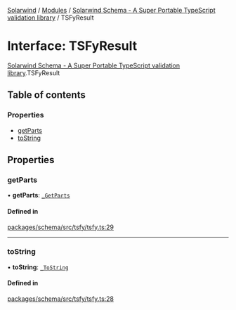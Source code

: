 [Solarwind](../README.md) / [Modules](../modules.md) / [Solarwind Schema - A Super Portable TypeScript validation library](../modules/Solarwind_Schema___A_Super_Portable_TypeScript_validation_library.md) / TSFyResult

# Interface: TSFyResult

[Solarwind Schema - A Super Portable TypeScript validation library](../modules/Solarwind_Schema___A_Super_Portable_TypeScript_validation_library.md).TSFyResult

## Table of contents

### Properties

- [getParts](Solarwind_Schema___A_Super_Portable_TypeScript_validation_library.TSFyResult.md#getparts)
- [toString](Solarwind_Schema___A_Super_Portable_TypeScript_validation_library.TSFyResult.md#tostring)

## Properties

### getParts

• **getParts**: [`_GetParts`](../modules/Solarwind_Schema___A_Super_Portable_TypeScript_validation_library.md#_getparts)

#### Defined in

[packages/schema/src/tsfy/tsfy.ts:29](https://github.com/antoniopresto/darch/blob/c5cd1c8/packages/schema/src/tsfy/tsfy.ts#L29)

___

### toString

• **toString**: [`_ToString`](../modules/Solarwind_Schema___A_Super_Portable_TypeScript_validation_library.md#_tostring)

#### Defined in

[packages/schema/src/tsfy/tsfy.ts:28](https://github.com/antoniopresto/darch/blob/c5cd1c8/packages/schema/src/tsfy/tsfy.ts#L28)
